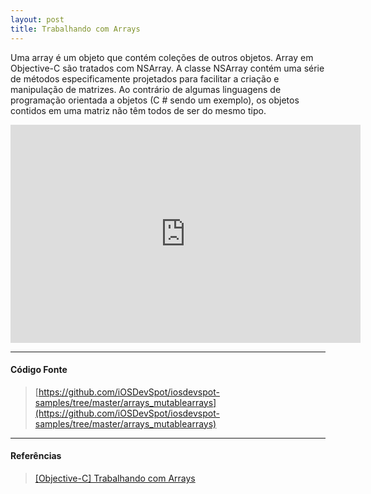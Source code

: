 ```yaml
---
layout: post
title: Trabalhando com Arrays
---
```


Uma array é um objeto que contém coleções de outros objetos. Array em Objective-C são tratados com NSArray. A classe NSArray contém uma série de métodos especificamente projetados para facilitar a criação e manipulação de matrizes. Ao contrário de algumas linguagens de programação orientada a objetos (C # sendo um exemplo), os objetos contidos em uma matriz não têm todos de ser do mesmo tipo.


<div class="videoWrapper">
 <iframe src="http://player.vimeo.com/video/52954362" width="560" height="349" frameborder="0" webkitAllowFullScreen mozallowfullscreen allowFullScreen></iframe>
</div>

---

#### Código Fonte

> [https://github.com/iOSDevSpot/iosdevspot-samples/tree/master/arrays_mutablearrays](https://github.com/iOSDevSpot/iosdevspot-samples/tree/master/arrays_mutablearrays)

---

#### Referências

> [[Objective-C] Trabalhando com Arrays](http://www.ferbass.com/2011/03/25/objective-c-trabalhando-com-arrays/)
